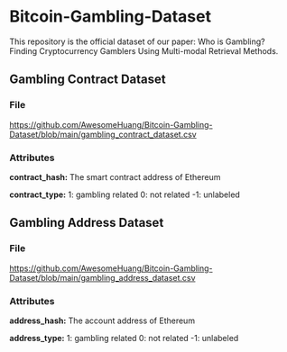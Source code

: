 # Bitcoin-Gambling-Dataset
This repository is the official dataset of our paper: Who is Gambling? Finding Cryptocurrency Gamblers Using Multi-modal Retrieval Methods.

## Gambling Contract Dataset

### File

https://github.com/AwesomeHuang/Bitcoin-Gambling-Dataset/blob/main/gambling_contract_dataset.csv

### Attributes

**contract_hash:** The smart contract address of Ethereum

**contract_type:** 1: gambling related 0: not related -1: unlabeled


## Gambling Address Dataset

### File

https://github.com/AwesomeHuang/Bitcoin-Gambling-Dataset/blob/main/gambling_address_dataset.csv

### Attributes

**address_hash:** The account address of Ethereum

**address_type:** 1: gambling related 0: not related -1: unlabeled

